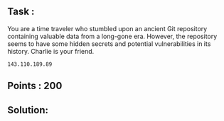 ## Task :
You are a time traveler who stumbled upon an ancient Git repository containing valuable data from a long-gone era. However, the repository seems to have some hidden secrets and potential vulnerabilities in its history. Charlie is your friend.

`143.110.189.89`

## Points : 200

## Solution:
